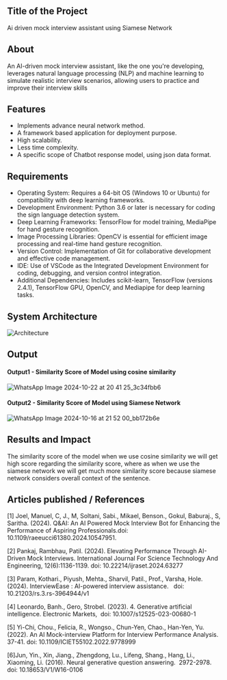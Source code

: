 ## Title of the Project

Ai driven mock interview assistant using Siamese Network
## About
<!--Detailed Description about the project-->
An AI-driven mock interview assistant, like the one you're developing, leverages natural language processing (NLP) and machine learning to simulate realistic interview scenarios, allowing users to practice and improve their interview skills

## Features
<!--List the features of the project as shown below-->
- Implements advance neural network method.
- A framework based application for deployment purpose.
- High scalability.
- Less time complexity.
- A specific scope of Chatbot response model, using json data format.

## Requirements
<!--List the requirements of the project as shown below-->
* Operating System: Requires a 64-bit OS (Windows 10 or Ubuntu) for compatibility with deep learning frameworks.
* Development Environment: Python 3.6 or later is necessary for coding the sign language detection system.
* Deep Learning Frameworks: TensorFlow for model training, MediaPipe for hand gesture recognition.
* Image Processing Libraries: OpenCV is essential for efficient image processing and real-time hand gesture recognition.
* Version Control: Implementation of Git for collaborative development and effective code management.
* IDE: Use of VSCode as the Integrated Development Environment for coding, debugging, and version control integration.
* Additional Dependencies: Includes scikit-learn, TensorFlow (versions 2.4.1), TensorFlow GPU, OpenCV, and Mediapipe for deep learning tasks.

## System Architecture
<!--Embed the system architecture diagram as shown below-->

![Architecture](https://github.com/user-attachments/assets/9f34606a-b045-47c0-ac2a-382fa05807a4)

## Output

<!--Embed the Output picture at respective places as shown below as shown below-->
#### Output1 - Similarity Score of Model using cosine similarity
![WhatsApp Image 2024-10-22 at 20 41 25_3c34fbb6](https://github.com/user-attachments/assets/ae983725-30bf-40ff-beb7-fe155135d83b)



#### Output2 - Similarity Score of Model using Siamese Network

![WhatsApp Image 2024-10-16 at 21 52 00_bb172b6e](https://github.com/user-attachments/assets/4cc16878-c0fc-4fab-8ec8-7a06a9f623b6)


## Results and Impact

<!--Give the results and impact as shown below-->
The similarity score of the model when we use cosine similarity we will get high score regarding the similarity score, where as when we use the siamese network we will get much more similarity score because siamese network considers overall context of the sentence.

## Articles published / References

[1] Joel, Manuel, C, J., M, Soltani, Sabi., Mikael, Benson., Gokul, Baburaj., S, Saritha. (2024). Q&amp;AI: An AI Powered Mock Interview Bot for Enhancing the Performance of Aspiring Professionals.doi: 10.1109/raeeucci61380.2024.10547951.

[2] Pankaj, Rambhau, Patil. (2024). Elevating Performance Through AI-Driven Mock Interviews. International Journal For Science Technology And Engineering, 12(6):1136-1139. doi: 10.22214/ijraset.2024.63277

[3] Param, Kothari., Piyush, Mehta., Sharvil, Patil., Prof., Varsha, Hole. (2024). InterviewEase : AI-powered interview assistance.   doi: 10.21203/rs.3.rs-3964944/v1

[4] Leonardo, Banh., Gero, Strobel. (2023). 4. Generative artificial intelligence. Electronic Markets,  doi: 10.1007/s12525-023-00680-1

[5] Yi-Chi, Chou., Felicia, R., Wongso., Chun-Yen, Chao., Han-Yen, Yu. (2022). An AI Mock-interview Platform for Interview Performance Analysis.  37-41. doi: 10.1109/ICIET55102.2022.9778999

[6]Jun, Yin., Xin, Jiang., Zhengdong, Lu., Lifeng, Shang., Hang, Li., Xiaoming, Li. (2016). Neural generative question answering.  2972-2978. doi: 10.18653/V1/W16-0106




